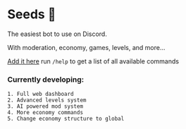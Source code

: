 # Seeds 🌱
The easiest bot to use on Discord.

With moderation, economy, games, levels, and more...

[Add it here](https://seedsbot.xyz/invite) run `/help` to get a list of all available commands

### Currently developing:
```
1. Full web dashboard
2. Advanced levels system
3. AI powered mod system
4. More economy commands
5. Change economy structure to global
```
